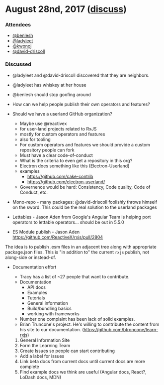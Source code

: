 # August 28nd, 2017 ([discuss](https://github.com/ReactiveX/rxjs-core-notes/pull/11))

### Attendees

* [@benlesh](https://github.com/benlesh)
* [@ladyleet](https://github.com/ladyleet)
* [@kwonoj](https://github.com/kwonoj)
* [@david-driscoll](https://github.com/david-driscoll)

### Discussed

* @ladyleet and @david-driscoll discovered that they are neighbors.
* @ladyleet has whiskey at her house
* @benlesh should stop goofing around

 
* How can we help people publish their own operators and features?
* Should we have a userland GitHub organization?
  - Maybe use @reactivex
  - for user-land projects related to RxJS
  - mostly for custom operators and features
  - also for tooling
  - For custom operators and features we should provide a custom repository people can fork
  - Must have a clear code-of-conduct
  - What is the criteria to even get a repository in this org?
  - Electron does something like this (Electron-Userland)
  - examples
    - https://github.com/cake-contrib
    - https://github.com/electron-userland/
  - Governence would be hard: Consistency, Code quality, Code of Conduct, etc.
   
 * Mono-repo - many packages: @david-driscoll foolishly throws himself on the sword. This could be the real solution to the userland packages
 
 
 * Lettables - Jason Aden from Google's Angular Team is helping port operators to lettable operators... should be out in 5.5.0
 
 * ES Module publish - Jason Aden https://github.com/ReactiveX/rxjs/pull/2804
 
 The idea is to publish .esm files in an adjacent tree along with appropriate package.json files. This is "in addition to" the current `rxjs` publish, not along-side or instead-of.
 
 
 * Documentation effort
   - Tracy has a list of ~27 people that want to contribute.
   - Documentation
     - API docs
     - Examples
     - Tutorials
     - General information
     - Build/bundling basics
     - working with frameworks
   - Number one complaint has been lack of solid examples.
   - Brian Truncone's project. He's willing to contribute the content from his site to our documentation. (https://github.com/btroncone/learn-rxjs)
   
   1. General Information Site
   2. Form the Learning Team
   3. Create Issues so people can start contributing
     - Add a label for issues
   4. Link beta docs from current docs until current docs are more complete
   5. Find example docs we think are useful (Angular docs, React?, LoDash docs, MDN)
 
 
